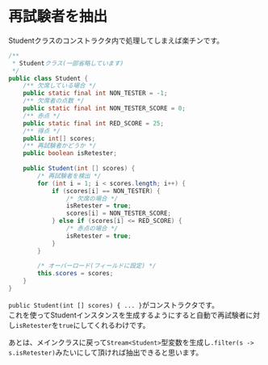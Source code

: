 # 再試験者を抽出
  
Studentクラスのコンストラクタ内で処理してしまえば楽チンです。  
  

```java
/**
 * Studentクラス(一部省略しています)
 */
public class Student {
    /** 欠席している場合 */
    public static final int NON_TESTER = -1;
    /** 欠席者の点数 */
    public static final int NON_TESTER_SCORE = 0;
    /** 赤点 */
    public static final int RED_SCORE = 25;
    /** 得点 */
    public int[] scores;
    /** 再試験者かどうか */
    public boolean isRetester;
    
    public Student(int [] scores) {
        /* 再試験者を検出 */
        for (int i = 1; i < scores.length; i++) {
            if (scores[i] == NON_TESTER) {
                /* 欠席の場合 */
                isRetester = true;
                scores[i] = NON_TESTER_SCORE;
            } else if (scores[i] <= RED_SCORE) {
                /* 赤点の場合 */
                isRetester = true;
            }
        }
        
        /* オーバーロード(フィールドに設定) */
        this.scores = scores;
    }
}
```

  
``public Student(int [] scores) { ... }``がコンストラクタです。  
これを使ってStudentインスタンスを生成するようにすると自動で再試験者に対し``isRetester``を``true``にしてくれるわけです。  
  
あとは、メインクラスに戻って``Stream<Student>``型変数を生成し``.filter(s -> s.isRetester)``みたいにして頂ければ抽出できると思います。

